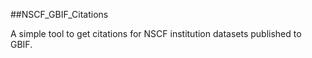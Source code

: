 ##NSCF_GBIF_Citations

A simple tool to get citations for NSCF institution datasets published to GBIF.